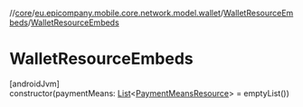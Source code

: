 //[core](../../../index.md)/[eu.epicompany.mobile.core.network.model.wallet](../index.md)/[WalletResourceEmbeds](index.md)/[WalletResourceEmbeds](-wallet-resource-embeds.md)

# WalletResourceEmbeds

[androidJvm]\
constructor(paymentMeans: [List](https://kotlinlang.org/api/latest/jvm/stdlib/kotlin.collections/-list/index.html)&lt;[PaymentMeansResource](../-payment-means-resource/index.md)&gt; = emptyList())
